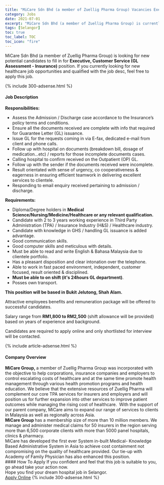 ```yaml
---
title: "MiCare Sdn Bhd (a member of Zuellig Pharma Group) Vacancies Executive, Customer Service (GL Assessment - Insurance)" 
category: Jobs 
date: 2021-07-01 
excerpt: "MiCare Sdn Bhd (a member of Zuellig Pharma Group) is currently looking for suitable person to fill in the Executive, Customer Service (GL Assessment - Insurance) which positioned at Selangor" 
tags: [Selangor] 
toc: true 
toc_label: TOC 
toc_icon: "fire" 
--- 
```


<p>MiCare Sdn Bhd (a member of Zuellig Pharma Group) is looking for new potential candidates to fill in for <b>Executive, Customer Service (GL Assessment - Insurance)</b> position. If you currently looking for new healthcare job opportunities and qualified with the job desc, feel free to apply this job.
</p>{% include 300-adsense.html %} 
<div><div><h4>Job Description</h4></div><div><div><span><div><p><strong>Responsibilities:</strong></p><ul><li>Assess the Admission / Discharge case accordance to the Insurance&#8217;s policy terms and conditions.</li><li>Ensure all the documents received are complete with info that required for Guarantee Letter (GL) issuance.</li><li>Issue GL for the requests coming in via E-fax, dedicated e-mail from client and phone calls.</li><li>Follow up with hospital on documents (breakdown bill, dosage of medication&#8230;etc) / reports for those incomplete documents cases.</li><li>Calling hospital to confirm received on the Outpatient (OP) GL.</li><li>Follow up with the sender if the documents received were incomplete.</li><li>Result orientated with sense of urgency, co cooperativeness &amp; eagerness in ensuring efficient teamwork in delivering excellent services to clientele.</li><li>Responding to email enquiry received pertaining to admission / discharge.</li></ul><p><strong>Requirements:</strong></p><ul><li>Diploma/Degree holders in <strong>Medical Science/Nursing/Medicine/Healthcare or any relevant qualification.</strong></li><li>Candidate with&#160;2 to 3 years working experience in Third Party Administration (TPA) / Insurance Industry (H&amp;S) / Healthcare industry.</li><li>Candidate with knowledge in GHS / handling GL issuance is added advantage.</li><li>Good communication skills.</li><li>Good computer skills and meticulous with details.</li><li>Must be able to read and write English &amp; Bahasa Malaysia due to clientele portfolio.</li><li>Has a pleasant disposition and clear intonation over the telephone.</li><li>Able to work in fast paced environment, independent, customer focused, result oriented &amp; disciplined.</li><li><strong>Must be able to on shift (it's 24hours GL department)</strong>.</li><li>Posses own transport.</li></ul><p><strong>This position will be based in Bukit Jelutong, Shah Alam.</strong></p><p>Attractive employees benefits and remuneration package will be offered to successful candidates.</p><p>Salary range from <strong>RM1,800 to RM2,500</strong>&#160;(shift allowance will be provided) based on years of experience and background.</p><p>Candidates are required to apply online and only shortlisted for interview will be contacted.</p></div></span></div></div></div> 
{% include article-adsense.html %} 
<div><div><h4>Company Overview</h4></div><div><div><span><div><div>
<div>
<strong>MiCare Group, </strong>a member of Zuellig Pharma Group was incorporated with the objective to help corporations, insurance companies and employers to control escalating costs of healthcare and at the same time promote health management through various health promotion programs and health education. We believe that the extensive resources of Zuellig Pharma will complement our core TPA services for insurers and employers and will position us for further expansion into other services to improve patient outcomes while managing the rising cost of healthcare.&#160; With the support of our parent company, MiCare aims to expand our range of services to clients in Malaysia as well as regionally across Asia.</div>
<div>
<strong>MiCare Group </strong>has a membership size of more than 10 million members. We manage and administer medical claims for 50 insurers in the region serving more than 6,500 corporate clients with more than 5000 panel hospitals, clinics &amp; pharmacy.<br>
		MiCare has developed the first ever System in-built Medical- Knowledge Based Administrative System in Asia to achieve cost containment not compromising on the quality of healthcare provided. Our tie-up with Academy of Family Physician has also enhanced this position.</div>
</div></div></span></div></div></div> 
#### How To Apply 
If you confident and feel that this job is suitable to you, go ahead take your action now. <br/> 
Hope you find your dream hospital job in Selangor. <br/> 
<a href="https://www.jobstreet.com.my/en/job/executive-customer-service-gl-assessment-insurance-4604054?jobId=jobstreet-my-job-4604054" class="btn btn--warning" target="_blank" rel="nofollow noopenner">Apply Online</a> 
{% include 300-adsense.html %} 